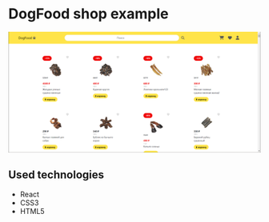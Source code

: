 # DogFood shop example

![Image alt](https://github.com/r1na234/dogFood/raw/main/src/assets/images/screen.png)

## Used technologies
* React
* CSS3
* HTML5


